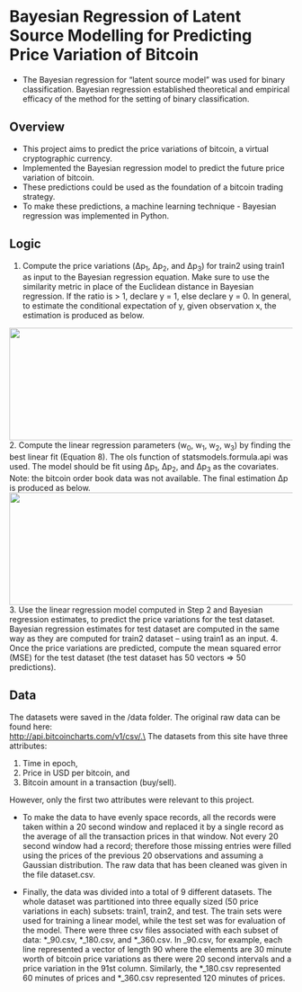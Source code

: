 # Bayesian Regression of Latent Source Modelling for Predicting Price Variation of Bitcoin
- The Bayesian regression for “latent source model” was used for binary classification. Bayesian regression established theoretical and empirical efficacy of the method for the setting of binary classification.

## Overview
- This project aims to predict the price variations of bitcoin, a virtual cryptographic currency. 
- Implemented the Bayesian regression model to predict the future price variation of bitcoin.
- These predictions could be used as the foundation of a bitcoin trading strategy. 
- To make these predictions, a machine learning technique - Bayesian regression was implemented in Python.

## Logic 
1. Compute the price variations (Δp<sub>1</sub>, Δp<sub>2</sub>, and Δp<sub>3</sub>) for train2 using train1 as input to the Bayesian regression equation. Make sure to use the similarity metric in place of the Euclidean distance in Bayesian regression. If the ratio is > 1, declare y = 1, else declare y = 0. In general, to estimate the conditional expectation of y, given observation x, the estimation is produced as below.
<center>
  <img src="https://github.com/issacjohannli/bayesian-regression-bitcoin/blob/main/equations/equation-1.png" width="950" height="200">
</center>
2. Compute the linear regression parameters (w<sub>0</sub>, w<sub>1</sub>, w<sub>2</sub>, w<sub>3</sub>) by finding the best linear fit (Equation 8). The ols function of statsmodels.formula.api was used. The model should be fit using Δp<sub>1</sub>, Δp<sub>2</sub>, and Δp<sub>3</sub> as the covariates. Note: the bitcoin order book data was not available. The final estimation ∆p is produced as below.
<center>
  <img src="https://github.com/issacjohannli/bayesian-regression-bitcoin/blob/main/equations/equation-2.png" width="950" height="200">
</center>
3. Use the linear regression model computed in Step 2 and Bayesian regression estimates, to predict the price variations for the test dataset. Bayesian regression estimates for test dataset are computed in the same way as they are computed for train2 dataset – using train1 as an input.
4. Once the price variations are predicted, compute the mean squared error (MSE) for the test dataset (the test dataset has 50 vectors => 50 predictions).

## Data
The datasets were saved in the /data folder. The original raw data can be found here:\
http://api.bitcoincharts.com/v1/csv/.\
The datasets from this site have three attributes:
1. Time in epoch,
2. Price in USD per bitcoin, and
3. Bitcoin amount in a transaction (buy/sell).

However, only the first two attributes were relevant to this project.

- To make the data to have evenly space records, all the records were taken within a 20 second window and replaced it by a single record as the average of all the transaction prices in that window. Not every 20 second window had a record; therefore those missing entries were filled using the prices of the previous 20 observations and assuming a Gaussian distribution. The raw data that has been cleaned was given in the file dataset.csv.

- Finally, the data was divided into a total of 9 different datasets. The whole dataset was partitioned into three equally sized (50 price variations in each) subsets: train1, train2, and test. The train sets were used for training a linear model, while the test set was for evaluation of the model. There were three csv files associated with each subset of data: *_90.csv, *_180.csv, and *_360.csv. In _90.csv, for example, each line represented a vector of length 90 where the elements are 30 minute worth of bitcoin price variations as there were 20 second intervals and a price variation in the 91st column. Similarly, the *_180.csv represented 60 minutes of prices and *_360.csv represented 120 minutes of prices.
